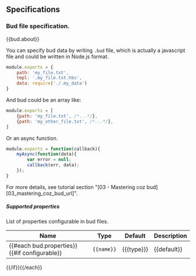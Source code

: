 Specifications
---------

<a name="spec-bud-spec"></a>
### Bud file specification.

{{bud.about}}

You can specify bud data by writing `.bud` file, which is actually a javascript file and could be written in Node.js format.

```Javascript
module.exports = {
    path: 'my_file.txt',
    tmpl: '.my_file.txt.hbs',
    data: require('./.my_data')
}
```

And bud could be an array like:

```Javascript
module.exports = [
    {path: 'my_file.txt', /*...*/},
    {path: 'my_other_file.txt', /*...*/},
]
```

Or an async function.

```Javascript
module.exports = function(callback){
    myAsync(function(data){
        var error = null;
        callback(err, data);
    });
}
```

For more details, see tutorial section "[03 - Mastering coz bud][03_mastering_coz_bud_url]".

##### Supported properties

List of properties configurable in bud files.

| Name | Type | Default | Description |
| ----- | ----- | ----- | ----- |
{{#each bud.properties}}{{#if configurable}}| `{{name}}` | {{{type}}} | {{default}} | {{description}} |
{{/if}}{{/each}}

